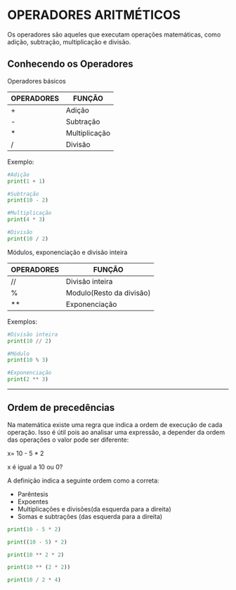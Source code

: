 # OPERADORES ARITMÉTICOS

Os operadores são aqueles que executam operações matemáticas, como adição, subtração, multiplicação e divisão.

## Conhecendo os Operadores

Operadores básicos

| OPERADORES | FUNÇÃO |
| --- | --- |
| + | Adição |
| - | Subtração |
| * | Multiplicação |
| / | Divisão |

Exemplo:

```python
#Adição
print(1 + 1)

#Subtração
print(10 - 2)

#Multiplicação
print(4 * 3)

#Divisão
print(10 / 2)

```

Módulos, exponenciação e divisão inteira

| OPERADORES | FUNÇÃO |
| --- | --- |
| // | Divisão inteira |
| % | Modulo(Resto da divisão) |
| ** | Exponenciação |

Exemplos:

```python
#Divisão inteira
print(10 // 2)

#Módulo
print(10 % 3)

#Exponenciação
print(2 ** 3)
```

---

## Ordem de precedências

Na matemática  existe uma regra que indica a ordem de execução de cada operação. Isso é útil pois ao analisar uma expressão, a depender da ordem das operações o valor pode ser diferente:

x= 10 - 5 * 2

x é igual a 10 ou 0?

A definição indica a seguinte ordem como a correta:

- Parêntesis
- Expoentes
- Multiplicações e divisões(da esquerda para a direita)
- Somas e subtrações (das esquerda para a direita)

```python
print(10 - 5 * 2)

print((10 - 5) * 2)

print(10 ** 2 * 2)

print(10 ** (2 * 2))

print(10 / 2 * 4)
```